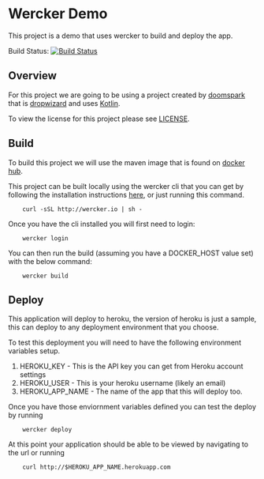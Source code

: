 Wercker Demo
==========================================================

This project is a demo that uses wercker to build and deploy the app.  

Build Status: [![Build Status](https://travis-ci.org/alianza-dev/demo-travisci.svg?branch=master)](https://travis-ci.org/alianza-dev/demo-travisci)     

## Overview

For this project we are going to be using a project created by [doomspark](https://github.com/doomspark) that
is [dropwizard](http://dropwizard.io/getting-started.html) and uses [Kotlin](http://kotlinlang.org).   

To view the license for this project please see [LICENSE](https://github.com/doomspork/kotlin-dropwizard/blob/master/LICENSE).    

## Build

To build this project we will use the maven image that is found on [docker hub](https://hub.docker.com/_/maven/).     

This project can be built locally using the wercker cli that you can get by following the installation instructions
[here](http://wercker.com/cli/install/), or just running this command.    

        curl -sSL http://wercker.io | sh -

Once you have the cli installed you will first need to login:    
      
        wercker login

You can then run the build (assuming you have a DOCKER_HOST value set) with the below command:   

        wercker build

## Deploy

This application will deploy to heroku, the version of heroku is just a sample, this can deploy to any deployment
environment that you choose.  

To test this deployment you will need to have the following environment variables setup.   

1. HEROKU_KEY - This is the API key you can get from Heroku account settings    
2. HEROKU_USER - This is your heroku username (likely an email)     
3. HEROKU_APP_NAME - The name of the app that this will deploy too.   

Once you have those enviornment variables defined you can test the deploy by running    

        wercker deploy

At this point your application should be able to be viewed by navigating to the url or running     

        curl http://$HEROKU_APP_NAME.herokuapp.com


